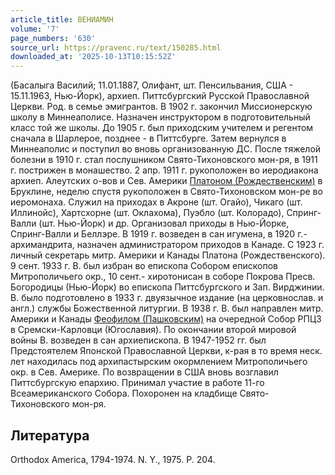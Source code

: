 ```yaml
---
article_title: ВЕНИАМИН
volume: '7'
page_numbers: '630'
source_url: https://pravenc.ru/text/150285.html
downloaded_at: '2025-10-13T10:15:52Z'
---
```


(Басалыга Василий; 11.01.1887, Олифант, шт. Пенсильвания, США - 15.11.1963, Нью-Йорк), архиеп. Питтсбургский Русской Православной Церкви. Род. в семье эмигрантов. В 1902 г. закончил Миссионерскую школу в Миннеаполисе. Назначен инструктором в подготовительный класс той же школы. До 1905 г. был приходским учителем и регентом сначала в Шарлерое, позднее - в Питтсбурге. Затем вернулся в Миннеаполис и поступил во вновь организованную ДС. После тяжелой болезни в 1910 г. стал послушником Свято-Тихоновского мон-ря, в 1911 г. пострижен в монашество. 2 апр. 1911 г. рукоположен во иеродиакона архиеп. Алеутских о-вов и Сев. Америки [Платоном (Рождественским)](<https://pravenc.ru/text/Платоном (Рождественским).html>) в Бруклине, неделю спустя рукоположен в Свято-Тихоновском мон-ре во иеромонаха. Служил на приходах в Акроне (шт. Огайо), Чикаго (шт. Иллинойс), Хартсхорне (шт. Оклахома), Пуэбло (шт. Колорадо), Спринг-Валли (шт. Нью-Йорк) и др. Организовал приходы в Нью-Йорке, Спринг-Валли и Беллэре. В 1919 г. возведен в сан игумена, в 1920 г.- архимандрита, назначен администратором приходов в Канаде. С 1923 г. личный секретарь митр. Америки и Канады Платона (Рождественского). 9 сент. 1933 г. В. был избран во епископа Собором епископов Митрополичьего окр., 10 сент.- хиротонисан в соборе Покрова Пресв. Богородицы (Нью-Йорк) во епископа Питтсбургского и Зап. Вирджинии. В. было подготовлено в 1933 г. двуязычное издание (на церковнослав. и англ.) службы Божественной литургии. В 1938 г. В. был направлен митр. Америки и Канады [Феофилом (Пашковским)](<https://pravenc.ru/text/Феофилом (Пашковским).html>) на очередной Собор РПЦЗ в Сремски-Карловци (Югославия). По окончании второй мировой войны В. возведен в сан архиепископа. В 1947-1952 гг. был Предстоятелем Японской Православной Церкви, к-рая в то время неск. лет находилась под архипастырским окормлением Митрополичьего окр. в Сев. Америке. По возвращении в США вновь возглавил Питтсбургскую епархию. Принимал участие в работе 11-го Всеамериканского Собора. Похоронен на кладбище Свято-Тихоновского мон-ря.

## Литература

Orthodox America, 1794-1974. N. Y., 1975. P. 204.
